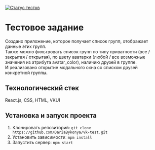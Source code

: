 [![Статус тестов](../../actions/workflows/tests.yml/badge.svg)](../../actions/workflows/tests.yml)

# Тестовое задание
 Создано приложение, которое получает список групп, отображает данные этих групп.\
 Также можно фильтровать список групп по типу приватности (все / закрытая / открытая), по цвету аватарки (любой / все возможные значения из атрибута avatar_color), наличию друзей в группе.\
 И реализовано открытие модального окна со списком друзей конкретной группы.

## Технологический стек
React.js, CSS, HTML, VKUI

## Установка и запуск проекта
1. Клонировать репозиторий:  `git clone https://github.com/DariaBykonya/vk-test.git`
2. Установить зависимости: `npm install`
3. Запустить сервер: `npm start`
